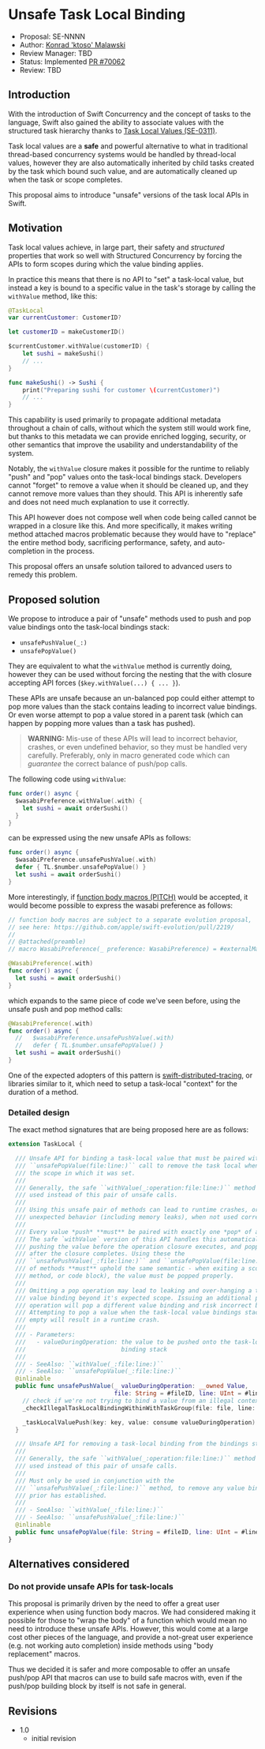 # Unsafe Task Local Binding

* Proposal: SE-NNNN
* Author: [Konrad 'ktoso' Malawski](https://github.com/ktoso)
* Review Manager: TBD
* Status: Implemented [PR #70062](https://github.com/apple/swift/pull/70062)
* Review: TBD

## Introduction

With the introduction of Swift Concurrency and the concept of tasks to the language, Swift also gained the ability to
associate values with the structured task hierarchy thanks to [Task Local Values (SE-0311)](https://github.com/apple/swift-evolution/blob/main/proposals/0311-task-locals.md).

Task local values are a **safe** and powerful alternative to what in traditional thread-based concurrency systems
would be handled by thread-local values, however they are also automatically inherited by child tasks created
by the task which bound such value, and are automatically cleaned up when the task or scope completes.

This proposal aims to introduce "unsafe" versions of the task local APIs in Swift.

## Motivation

Task local values achieve, in large part, their safety and _structured_ properties that work so well with
Structured Concurrency by forcing the APIs to form scopes during which the value binding applies.

In practice this means that there is no API to "set" a task-local value, but instead a key is bound to a specific value
in the task's storage by calling the `withValue` method, like this:

```swift
@TaskLocal
var currentCustomer: CustomerID?

let customerID = makeCustomerID()

$currentCustomer.withValue(customerID) {
    let sushi = makeSushi()
    // ... 
}

func makeSushi() -> Sushi {
    print("Preparing sushi for customer \(currentCustomer)")
    // ... 
}
```

This capability is used primarily to propagate additional metadata throughout a chain of calls, 
without which the system still would work fine, but thanks to this metadata we can provide
enriched logging, security, or other semantics that improve the usability and understandability of the system.

Notably, the `withValue` closure makes it possible for the runtime to reliably "push" and "pop" values onto the 
task-local bindings stack. Developers cannot "forget" to remove a value when it should be cleaned up, and they cannot
remove more values than they should. This API is inherently safe and does not need much explanation to use it correctly.

This API however does not compose well when code being called cannot be wrapped in a closure like this.
And more specifically, it makes writing method attached macros problematic because they would have to "replace"
the entire method body, sacrificing performance, safety, and auto-completion in the process.

This proposal offers an unsafe solution tailored to advanced users to remedy this problem.

## Proposed solution

We propose to introduce a pair of "unsafe" methods used to push and pop value bindings onto the task-local bindings stack:

- `unsafePushValue(_:)`
- `unsafePopValue()`

They are equivalent to what the `withValue` method is currently doing, however they can be used without forcing the 
nesting that the with closure accepting API forces (`$key.withValue(...) { ... }`).

These APIs are unsafe because an un-balanced pop could either attempt to pop more values than the stack contains 
leading to incorrect value bindings. Or even worse attempt to pop a value stored in a parent task (which can happen
by popping more values than a task has pushed). 

> **WARNING:** Mis-use of these APIs will lead to incorrect behavior, crashes, or even undefined behavior, so they must be handled very carefully. Preferably, only in macro generated code which can _guarantee_ the correct balance of push/pop calls.

The following code using `withValue`:

```swift
func order() async {
  $wasabiPreference.withValue(.with) {
    let sushi = await orderSushi()
  }
}
```

can be expressed using the new unsafe APIs as follows:

```swift
func order() async {
  $wasabiPreference.unsafePushValue(.with)
  defer { TL.$number.unsafePopValue() } 
  let sushi = await orderSushi() 
}
```

More interestingly, if [function body macros (PITCH)](https://forums.swift.org/t/function-body-macros/66471/72) would be accepted,
it would become possible to express the wasabi preference as follows:

```swift
// function body macros are subject to a separate evolution proposal,
// see here: https://github.com/apple/swift-evolution/pull/2219/
// 
// @attached(preamble)
// macro WasabiPreference(_ preference: WasabiPreference) = #externalMacro(...)

@WasabiPreference(.with)
func order() async {
  let sushi = await orderSushi() 
}
```

which expands to the same piece of code we've seen before, using the unsafe push and pop method calls:

```swift
@WasabiPreference(.with)
func order() async {
  //   $wasabiPreference.unsafePushValue(.with)
  //   defer { TL.$number.unsafePopValue() }
  let sushi = await orderSushi() 
}
```

One of the expected adopters of this pattern is [swift-distributed-tracing](https://github.com/apple/swift-distributed-tracing),
or libraries similar to it, which need to setup a task-local "context" for the duration of a method. 

### Detailed design

The exact method signatures that are being proposed here are as follows:

```swift
extension TaskLocal {

  /// Unsafe API for binding a task-local value that must be paired with an
  /// ``unsafePopValue(file:line:)`` call to remove the task local when exiting
  /// the scope in which it was set.
  ///
  /// Generally, the safe ``withValue(_:operation:file:line:)`` method should be
  /// used instead of this pair of unsafe calls.
  ///
  /// Using this unsafe pair of methods can lead to runtime crashes, or
  /// unexpected behavior (including memory leaks), when not used correctly.
  ///
  /// Every value *push* **must** be paired with exactly one *pop* of a value.
  /// The safe `withValue` version of this API handles this automatically by
  /// pushing the value before the operation closure executes, and popping it
  /// after the closure completes. Using these the
  /// ``unsafePushValue(_:file:line:)`` and ``unsafePopValue(file:line:)`` pair
  /// of methods **must** uphold the same semantic - when exiting a scope (e.g.
  /// method, or code block), the value must be popped properly.
  ///
  /// Omitting a pop operation may lead to leaking and over-hanging a task-local
  /// value binding beyond it's expected scope. Issuing an additional pop
  /// operation will pop a different value binding and risk incorrect behavior.
  /// Attempting to pop a value when the task-local value bindings stack is
  /// empty will result in a runtime crash.
  ///
  /// - Parameters:
  ///   - valueDuringOperation: the value to be pushed onto the task-local
  ///                           binding stack
  ///
  /// - SeeAlso: ``withValue(_:file:line:)``
  /// - SeeAlso: ``unsafePopValue(_:file:line:)``
  @inlinable
  public func unsafePushValue(_ valueDuringOperation: __owned Value,
                              file: String = #fileID, line: UInt = #line) {
    // check if we're not trying to bind a value from an illegal context; this may crash
    _checkIllegalTaskLocalBindingWithinWithTaskGroup(file: file, line: line)

    _taskLocalValuePush(key: key, value: consume valueDuringOperation)
  }

  /// Unsafe API for removing a task-local binding from the bindings stack.
  ///
  /// Generally, the safe ``withValue(_:operation:file:line:)`` method should be
  /// used instead of this pair of unsafe calls.
  ///
  /// Must only be used in conjunction with the
  /// ``unsafePushValue(_:file:line:)`` method, to remove any value binding the
  /// prior has established.
  ///
  /// - SeeAlso: ``withValue(_:file:line:)``
  /// - SeeAlso: ``unsafePushValue(_:file:line:)``
  @inlinable
  public func unsafePopValue(file: String = #fileID, line: UInt = #line)
}
```

## Alternatives considered

### Do not provide unsafe APIs for task-locals

This proposal is primarily driven by the need to offer a great user experience when using function body macros.
We had considered making it possible for those to "wrap the body" of a function which would mean no need to
introduce these unsafe APIs. However, this would come at a large cost other pieces of the language, 
and provide a not-great user experience (e.g. not working auto completion) inside methods using "body replacement" macros.

Thus we decided it is safer and more composable to offer an unsafe push/pop API that macros can use to build safe
macros with, even if the push/pop building block by itself is not safe in general.

## Revisions

- 1.0 
  - initial revision 